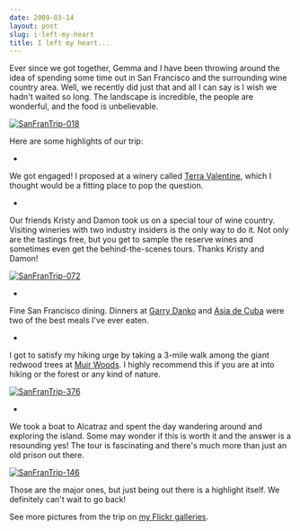 ```yaml
---
date: 2009-03-14
layout: post
slug: i-left-my-heart
title: I left my heart...
---
```


Ever since we got together, Gemma and I have been throwing around the idea of spending some time out in San Francisco and the surrounding wine country area. Well, we recently did just that and all I can say is I wish we hadn't waited so long. The landscape is incredible, the people are wonderful, and the food is unbelievable.



[![SanFranTrip-018](http://farm4.static.flickr.com/3555/3350976566_d1925e251c.jpg)](http://www.flickr.com/photos/geldmacher/3350976566/)



Here are some highlights of our trip:





  *
We got engaged! I proposed at a winery called [Terra Valentine](http://www.terravalentine.com/terravalentine/index.jsp), which I thought would be a fitting place to pop the question.



  *
Our friends Kristy and Damon took us on a special tour of wine country. Visiting wineries with two industry insiders is the only way to do it. Not only are the tastings free, but you get to sample the reserve wines and sometimes even get the behind-the-scenes tours. Thanks Kristy and Damon!



[![SanFranTrip-072](http://farm4.static.flickr.com/3585/3350153281_5ccd3f8147.jpg)](http://www.flickr.com/photos/geldmacher/3350153281/)






  *
Fine San Francisco dining. Dinners at [Garry Danko](www.garydanko.com) and [Asia de Cuba](http://www.chinagrillmanagement.com/adecSF/main.cfm?pp=0) were two of the best meals I've ever eaten.



  *
I got to satisfy my hiking urge by taking a 3-mile walk among the giant redwood trees at [Muir Woods](http://www.nps.gov/muwo/). I highly recommend this if you are at into hiking or the forest or any kind of nature.



[![SanFranTrip-376](http://farm4.static.flickr.com/3473/3350162515_593f3544ee.jpg)](http://www.flickr.com/photos/geldmacher/3350162515/)






  *
We took a boat to Alcatraz and spent the day wandering around and exploring the island. Some may wonder if this is worth it and the answer is a resounding yes! The tour is fascinating and there's much more than just an old prison out there.


[![SanFranTrip-146](http://farm4.static.flickr.com/3581/3350154023_7e37cbb974.jpg)](http://www.flickr.com/photos/geldmacher/3350154023/)






Those are the major ones, but just being out there is a highlight itself. We definitely can't wait to go back!

See more pictures from the trip on [my Flickr galleries](http://www.flickr.com/photos/geldmacher/sets/72157615197192494/).
